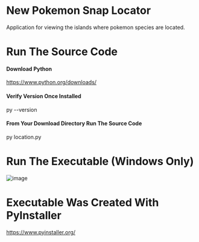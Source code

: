 # New Pokemon Snap Locator
Application for viewing the islands where pokemon species are located.
# Run The Source Code
#### Download Python
https://www.python.org/downloads/
#### Verify Version Once Installed
py --version
#### From Your Download Directory Run The Source Code
py location.py
# Run The Executable (Windows Only)
![image](https://user-images.githubusercontent.com/23516793/116926961-de5c2600-ac0f-11eb-8866-912bc83bc19e.png)
# Executable Was Created With PyInstaller
https://www.pyinstaller.org/

